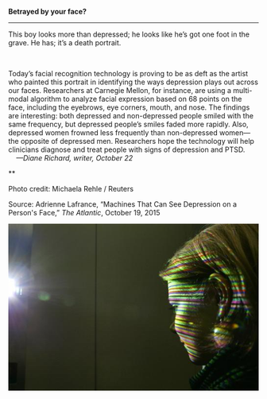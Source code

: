 **Betrayed by your face?**

****

This boy looks more than depressed; he looks like he’s got one foot in the grave. He has; it’s a death portrait. 

 

Today’s facial recognition technology is proving to be as deft as the artist who painted this portrait in identifying the ways depression plays out across our faces. Researchers at Carnegie Mellon, for instance, are using a multi-modal algorithm to analyze facial expression based on 68 points on the face, including the eyebrows, eye corners, mouth, and nose. The findings are interesting: both depressed and non-depressed people smiled with the same frequency, but depressed people’s smiles faded more rapidly. Also, depressed women frowned less frequently than non-depressed women—the opposite of depressed men. Researchers hope the technology will help clinicians diagnose and treat people with signs of depression and PTSD.           *—Diane Richard, writer, October 22*

**

Photo credit: Michaela Rehle / Reuters

Source: Adrienne Lafrance, “Machines That Can See Depression on a Person's Face,” *The Atlantic*, October 19, 2015

![](../images/15-10-22_77.46_DepressedEDIT-1.jpeg)
